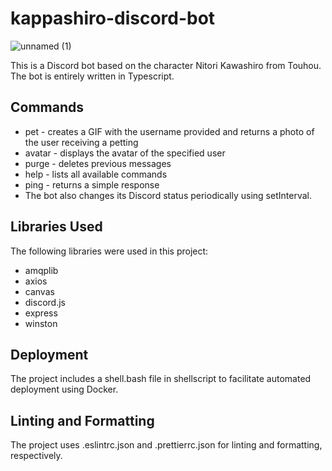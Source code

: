 # kappashiro-discord-bot

![unnamed (1)](https://user-images.githubusercontent.com/37316637/159203472-71d59f3f-2eb3-40ff-98ef-9cc49bef67ff.jpg)

This is a Discord bot based on the character Nitori Kawashiro from Touhou. The bot is entirely written in Typescript.

## Commands

- pet - creates a GIF with the username provided and returns a photo of the user receiving a petting
- avatar - displays the avatar of the specified user
- purge - deletes previous messages
- help - lists all available commands
- ping - returns a simple response
- The bot also changes its Discord status periodically using setInterval.

## Libraries Used

The following libraries were used in this project:

- amqplib
- axios
- canvas
- discord.js
- express
- winston

## Deployment

The project includes a shell.bash file in shellscript to facilitate automated deployment using Docker.

## Linting and Formatting

The project uses .eslintrc.json and .prettierrc.json for linting and formatting, respectively.
